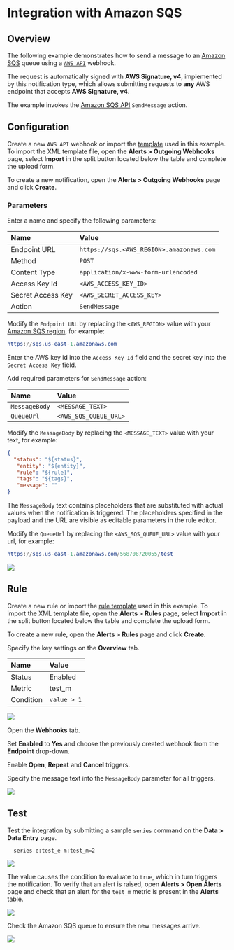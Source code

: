 # Integration with Amazon SQS

## Overview

The following example demonstrates how to send a message to an [Amazon SQS](https://aws.amazon.com/documentation/sqs) queue using a [`AWS API`](aws-api.md) webhook.

The request is automatically signed with **AWS Signature, v4**, implemented by this notification type, which allows submitting requests to **any** AWS endpoint that accepts **AWS Signature, v4**.

The example invokes the [Amazon SQS API](https://docs.aws.amazon.com/AWSSimpleQueueService/latest/APIReference/API_SendMessage.html) `SendMessage` action.

## Configuration

Create a new `AWS API` webhook or import the [template](./resources/aws-api-sqs-notification.xml) used in this example. To import the XML template file, open the **Alerts > Outgoing Webhooks** page, select **Import** in the split button located below the table and complete the upload form.

To create a new notification, open the **Alerts > Outgoing Webhooks** page and click **Create**.

### Parameters

Enter a name and specify the following parameters:

| **Name** | **Value** |
| :--- | :--- |
| Endpoint URL | `https://sqs.<AWS_REGION>.amazonaws.com` |
| Method | `POST` |
| Content Type | `application/x-www-form-urlencoded` |
| Access Key Id | `<AWS_ACCESS_KEY_ID>` |
| Secret Access Key | `<AWS_SECRET_ACCESS_KEY>` |
| Action | `SendMessage`|

Modify the `Endpoint URL` by replacing the `<AWS_REGION>` value with your [Amazon SQS region](https://docs.aws.amazon.com/general/latest/gr/rande.html#sqs_region), for example:

```elm
https://sqs.us-east-1.amazonaws.com
```

Enter the AWS key id into the `Access Key Id` field and the secret key into the `Secret Access Key` field.

Add required parameters for `SendMessage` action:

| **Name** | **Value** |
| :--- | :--- |
| `MessageBody` | `<MESSAGE_TEXT>` |
| `QueueUrl` | `<AWS_SQS_QUEUE_URL>` |

Modify the `MessageBody` by replacing the `<MESSAGE_TEXT>` value with your text, for example:

```json
{
  "status": "${status}",
   "entity": "${entity}",
   "rule": "${rule}",
   "tags": "${tags}",
   "message": ""
}
```

The `MessageBody` text contains placeholders that are substituted with actual values when the notification is triggered. The placeholders specified in the payload and the URL are visible as editable parameters in the rule editor.

Modify the `QueueUrl` by replacing the `<AWS_SQS_QUEUE_URL>` value with your url, for example:

```elm
https://sqs.us-east-1.amazonaws.com/568708720055/test
```

![](./images/aws_api_sqs_notification_config.png)

## Rule

Create a new rule or import the [rule template](./resources/aws-api-sqs-rule.xml) used in this example. To import the XML template file, open the **Alerts > Rules** page, select **Import** in the split button located below the table and complete the upload form.

To create a new rule, open the **Alerts > Rules** page and click **Create**.

Specify the key settings on the **Overview** tab.

| **Name** | **Value** |
| :-------- | :---- |
| Status | Enabled |
| Metric | test_m |
| Condition | `value > 1` |

![](./images/aws_api_rule_overview.png)

Open the **Webhooks** tab.

Set **Enabled** to **Yes** and choose the previously created webhook from the **Endpoint** drop-down.

Enable **Open**, **Repeat** and **Cancel** triggers.

Specify the message text into the `MessageBody` parameter for all triggers.

![](./images/aws_api_sqs_rule_notification.png)

## Test

Test the integration by submitting a sample `series` command on the **Data > Data Entry** page.

```ls
  series e:test_e m:test_m=2
```

![](./images/rule_test_commands.png)

The value causes the condition to evaluate to `true`, which in turn triggers the notification.
To verify that an alert is raised, open **Alerts > Open Alerts** page and check that an alert for the `test_m` metric is present in the **Alerts** table.

![](./images/aws_api_sqs_alert_open.png)

Check the Amazon SQS queue to ensure the new messages arrive.

![](./images/aws_api_sqs_test.png)
